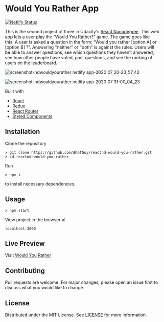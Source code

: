 # Would You Rather App

[![Netlify Status](https://api.netlify.com/api/v1/badges/5def95fb-5afa-4948-a41c-6d19048e5499/deploy-status)](https://app.netlify.com/sites/ndwouldyourather/deploys)

This is the second project of three in Udacity's [React Nanodegree](https://www.udacity.com/course/react-nanodegree--nd019). This web app lets a user play the “Would You Rather?” game. The game goes like this: A user is asked a question in the form: “Would you rather [option A] or [option B] ?”. Answering "neither" or "both" is against the rules.
Users will be able to answer questions, see which questions they haven’t answered, see how other people have voted, post questions, and see the ranking of users on the leaderboard.

![screenshot-ndwouldyourather netlify app-2020 07 30-23_57_42](https://user-images.githubusercontent.com/51405947/88982832-3781dc80-d2c1-11ea-8917-594c6f283398.png)

![screenshot-ndwouldyourather netlify app-2020 07 31-00_04_23](https://user-images.githubusercontent.com/51405947/88982918-76b02d80-d2c1-11ea-9949-0c2cfc563d9e.png)

Built with
- [React](https://reactjs.org)
- [Redux](https://redux.js.org)
- [React Router](https://reactrouter.com/)
- [Styled Components](https://styled-components.com/)

## Installation

Clone the repository
```git
> git clone https://github.com/dhatGuy/reactnd-would-you-rather.git
> cd reactnd-would-you-rather 
```

Run 

``` npm
> npm i
``` 

to install necessary dependencies.

## Usage

```npm
> npm start
```
View project in the browser at

```
localhost:3000
```

## Live Preview

Visit [Would You Rather](https://ndwouldyourather.netlify.app)

## Contributing
Pull requests are welcome. For major changes, please open an issue first to discuss what you would like to change.


## License
Distributed under the MIT License. See [LICENSE](https://github.com/dhatGuy/reactnd-would-you-rather/blob/master/LICENSE)  for more information.
